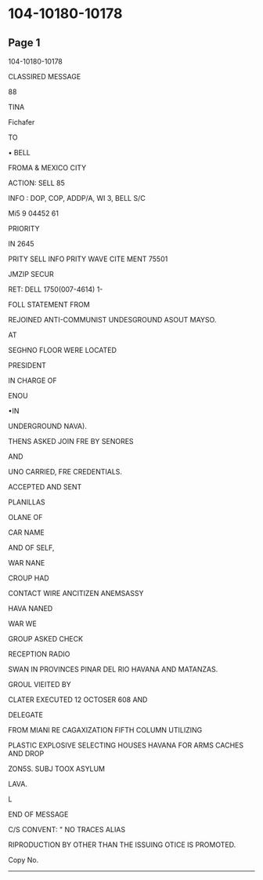 # 104-10180-10178

## Page 1

104-10180-10178

CLASSIRED MESSAGE

88

TINA

Fichafer

TO

• BELL

FROMA & MEXICO CITY

ACTION: SELL 85

INFO : DOP, COP, ADDP/A, WI 3, BELL S/C

Mi5 9 04452 61

PRIORITY

IN 2645

PRITY SELL INFO PRITY WAVE CITE MENT 75501

JMZIP SECUR

RET: DELL 1750(007-4614) 1-

FOLL STATEMENT FROM

REJOINED ANTI-COMMUNIST UNDESGROUND ASOUT MAYSO.

AT

SEGHNO FLOOR WERE LOCATED

PRESIDENT

IN CHARGE OF

ENOU

•IN

UNDERGROUND NAVA).

THENS ASKED JOIN FRE BY SENORES

AND

UNO CARRIED, FRE CREDENTIALS.

ACCEPTED AND SENT

PLANILLAS

OLANE OF

CAR NAME

AND OF SELF,

WAR NANE

CROUP HAD

CONTACT WIRE ANCITIZEN ANEMSASSY

HAVA NANED

WAR WE

GROUP ASKED CHECK

RECEPTION RADIO

SWAN IN PROVINCES PINAR DEL RIO HAVANA AND MATANZAS.

GROUL VIEITED BY

CLATER EXECUTED 12 OCTOSER 608 AND

DELEGATE

FROM MIANI RE CAGAXIZATION FIFTH COLUMN UTILIZING

PLASTIC EXPLOSIVE SELECTING HOUSES HAVANA FOR ARMS CACHES AND DROP

ZON5S. SUBJ TOOX ASYLUM

LAVA.

L

END OF MESSAGE

C/S CONVENT: " NO TRACES ALIAS

RIPRODUCTION BY OTHER THAN THE ISSUING OTICE IS PROMOTED.

Copy No.

---

